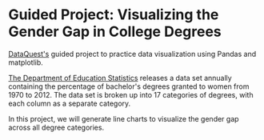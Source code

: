 # Guided Project: Visualizing the Gender Gap in College Degrees

[DataQuest's](http://dataquest.io/) guided project to practice data visualization using Pandas and matplotlib.

[The Department of Education Statistics](http://nces.ed.gov/programs/digest/2013menu_tables.asp) releases a data set annually containing the percentage of bachelor's degrees granted to women from 1970 to 2012. The data set is broken up into 17 categories of degrees, with each column as a separate category.

In this project, we will generate line charts to visualize the gender gap across all degree categories.
